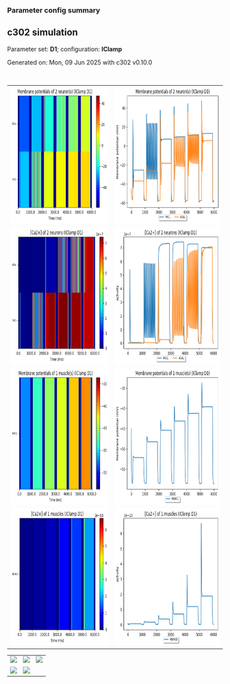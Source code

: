 ### Parameter config summary 
<h2>c302 simulation</h2>
<p>Parameter set: <b>D1</b>; configuration: <b>IClamp</b></p>
<p>Generated on: Mon, 09 Jun 2025 with c302 v0.10.0</p><br/>
<table>

<tr>
  <td><a href="images/neurons_D1_IClamp.png"><img alt=" " src="images/neurons_D1_IClamp.png" height="320"/></a></td>
  <td><a href="images/traces_neuron_IClamp_D1.png"><img alt=" " src="images/traces_neuron_IClamp_D1.png" height="320"/></a></td>
</tr>

<tr>
  <td><a href="images/neuron_activity_D1_IClamp.png"><img alt=" " src="images/neuron_activity_D1_IClamp.png" height="320"/></a></td>
  <td><a href="images/traces_neuron_activity_IClamp_D1.png"><img alt=" " src="images/traces_neuron_activity_IClamp_D1.png" height="320"/></a></td>
</tr>

<tr>
  <td><a href="images/muscles_D1_IClamp.png"><img alt=" " src="images/muscles_D1_IClamp.png" height="320"/></a></td>
  <td><a href="images/traces_muscles_IClamp_D1.png"><img alt=" " src="images/traces_muscles_IClamp_D1.png" height="320"/></a></td>
</tr>

<tr>
  <td><a href="images/muscle_activity_D1_IClamp.png"><img alt=" " src="images/muscle_activity_D1_IClamp.png" height="320"/></a></td>
  <td><a href="images/traces_muscles_activity_IClamp_D1.png"><img alt=" " src="images/traces_muscles_activity_IClamp_D1.png" height="320"/></a></td>
</tr>
</table>
<table>

<tr><td><a href="images/c302_D1_IClamp_exc_to_neurons.png"><img alt=" " src="images/c302_D1_IClamp_exc_to_neurons.png" height="320"/></a></td>

  <td><a href="images/c302_D1_IClamp_inh_to_neurons.png"><img alt=" " src="images/c302_D1_IClamp_inh_to_neurons.png" height="320"/></a></td>

  <td><a href="images/c302_D1_IClamp_elec_neurons_neurons.png"><img alt=" " src="images/c302_D1_IClamp_elec_neurons_neurons.png" height="320"/></a></td></tr>

<tr><td><a href="images/c302_D1_IClamp_exc_to_muscles.png"><img alt=" " src="images/c302_D1_IClamp_exc_to_muscles.png" height="320"/></a></td>

  <td><a href="images/c302_D1_IClamp_inh_to_muscles.png"><img alt=" " src="images/c302_D1_IClamp_inh_to_muscles.png" height="320"/></a></td></tr>
</table>
